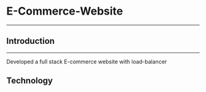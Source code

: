 # E-Commerce-Website
---
## Introduction
---
Developed a full stack E-commerce website with load-balancer
## Technology

